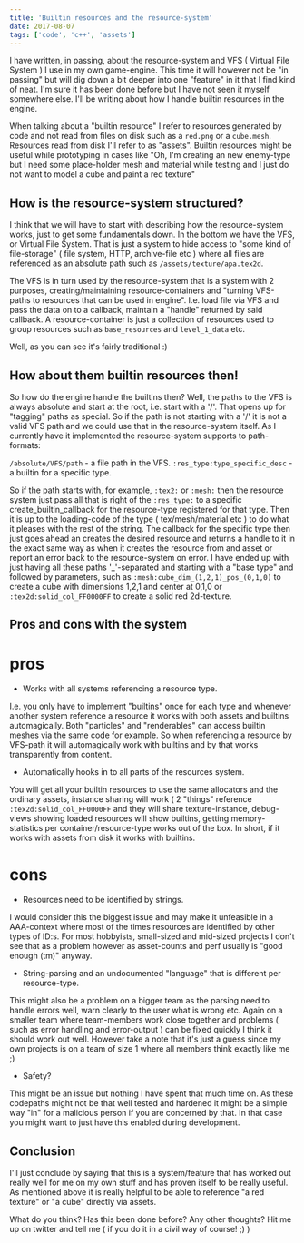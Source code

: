 ```yaml
---
title: 'Builtin resources and the resource-system'
date: 2017-08-07
tags: ['code', 'c++', 'assets']
---
```


I have written, in passing, about the resource-system and VFS ( Virtual File System ) I use in my own game-engine. This time it will however not be "in passing"
but will dig down a bit deeper into one "feature" in it that I find kind of neat. I'm sure it has been done before but I have not seen it myself somewhere else.
I'll be writing about how I handle builtin resources in the engine.

When talking about a "builtin resource" I refer to resources generated by code and not read from files on disk such as a `red.png` or a `cube.mesh`. Resources read
from disk I'll refer to as "assets".
Builtin resources might be useful while prototyping in cases like "Oh, I'm creating an new enemy-type but I need some place-holder mesh and material while testing and
I just do not want to model a cube and paint a red texture"


How is the resource-system structured?
--------------------------------------

I think that we will have to start with describing how the resource-system works, just to get some fundamentals down.
In the bottom we have the VFS, or Virtual File System. That is just a system to hide access to "some kind of file-storage" ( file system, HTTP, archive-file etc ) where
all files are referenced as an absolute path such as `/assets/texture/apa.tex2d`.

The VFS is in turn used by the resource-system that is a system with 2 purposes, creating/maintaining resource-containers and "turning VFS-paths to resources that can
be used in engine".
I.e. load file via VFS and pass the data on to a callback, maintain a "handle" returned by said callback.
A resource-container is just a collection of resources used to group resources such as `base_resources` and `level_1_data` etc.

Well, as you can see it's fairly traditional :)


How about them builtin resources then!
--------------------------------------

So how do the engine handle the builtins then? Well, the paths to the VFS is always absolute and start at the root, i.e. start with a '/'. That opens up for "tagging"
paths as special. So if the path is not starting with a '/' it is not a valid VFS path and we could use that in the resource-system itself.
As I currently have it implemented the resource-system supports to path-formats:

`/absolute/VFS/path` - a file path in the VFS.
`:res_type:type_specific_desc` - a builtin for a specific type.

So if the path starts with, for example, `:tex2:` or `:mesh:` then the resource system just pass all that is right of the `:res_type:` to a specific 
create_builtin_callback for the resource-type registered for that type.
Then it is up to the loading-code of the type ( tex/mesh/material etc ) to do what it pleases with the rest of the string.
The callback for the specific type then just goes ahead an creates the desired resource and returns a handle to it in the exact same way as when it creates the 
resource from and asset or report an error back to the resource-system on error.
I have ended up with just having all these paths '_'-separated and starting with a "base type" and followed by parameters, such as `:mesh:cube_dim_(1,2,1)_pos_(0,1,0)`
to create a cube with dimensions 1,2,1 and center at 0,1,0 or `:tex2d:solid_col_FF0000FF` to create a solid red 2d-texture.


Pros and cons with the system
-----------------------------

# pros

- Works with all systems referencing a resource type.

I.e. you only have to implement "builtins" once for each type and whenever another system reference a resource it works with both assets and builtins automagically.
Both "particles" and "renderables" can access builtin meshes via the same code for example. So when referencing a resource by VFS-path it will automagically
work with builtins and by that works transparently from content.

- Automatically hooks in to all parts of the resources system.

You will get all your builtin resources to use the same allocators and the ordinary assets, instance sharing will work ( 2 "things" reference 
`:tex2d:solid_col_FF0000FF` and they will share texture-instance, debug-views showing loaded resources will show builtins, getting memory-statistics per 
container/resource-type works out of the box. In short, if it works with assets from disk it works with builtins.

# cons

- Resources need to be identified by strings.

I would consider this the biggest issue and may make it unfeasible in a AAA-context where most of the times resources are identified by other types of ID:s.
For most hobbyists, small-sized and mid-sized projects I don't see that as a problem however as asset-counts and perf usually is "good enough (tm)" anyway.

- String-parsing and an undocumented "language" that is different per resource-type.

This might also be a problem on a bigger team as the parsing need to handle errors well, warn clearly to the user what is wrong etc. Again on a smaller team where
team-members work close together and problems ( such as error handling and error-output ) can be fixed quickly I think it should work out well. However take a note
that it's just a guess since my own projects is on a team of size 1 where all members think exactly like me ;)

- Safety?

This might be an issue but nothing I have spent that much time on. As these codepaths might not be that well tested and hardened it might be a simple way "in" for a
malicious person if you are concerned by that. In that case you might want to just have this enabled during development.


Conclusion
----------

I'll just conclude by saying that this is a system/feature that has worked out really well for me on my own stuff and has proven itself to be really useful. As
mentioned above it is really helpful to be able to reference "a red texture" or "a cube" directly via assets.

What do you think? Has this been done before? Any other thoughts? Hit me up on twitter and tell me ( if you do it in a civil way of course! ;) )
